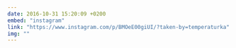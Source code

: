 ```yaml
---
date: 2016-10-31 15:20:09 +0200
embed: "instagram"
link: "https://www.instagram.com/p/BMOeE00giUI/?taken-by=temperaturka"
img: ""
---
```

